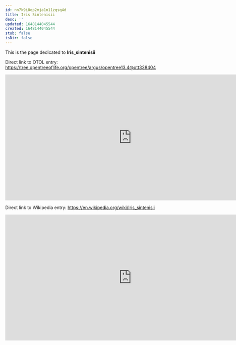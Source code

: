 ```yaml
---
id: nn7k9i8op2mja1n11zqsq4d
title: Iris Sintenisii
desc: ''
updated: 1648144045544
created: 1648144045544
stub: false
isDir: false
---
```

This is the page dedicated to **Iris_sintenisii**


Direct link to OTOL entry: https://tree.opentreeoflife.org/opentree/argus/opentree13.4@ott338404



<html>
    <body>
    <iframe src="https://tree.opentreeoflife.org/opentree/argus/opentree13.4@ott338404"
    width="800" height="400" frameborder="0" allowfullscreen> </iframe>
    </body>
</html>
    


Direct link to Wikipedia entry: https://en.wikipedia.org/wiki/Iris_sintenisii



<html>
    <body>
    <iframe src="https://en.wikipedia.org/wiki/Iris_sintenisii"
    width="800" height="400" frameborder="0" allowfullscreen> </iframe>
    </body>
</html>
    
